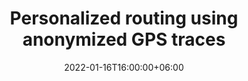 ---
title: "Personalized routing using anonymized GPS traces"
date: 2022-01-16T16:00:00+06:00
featureImage: images/allpost/blog-1.png
postImage: images/single-blog/blog-1.gif
---